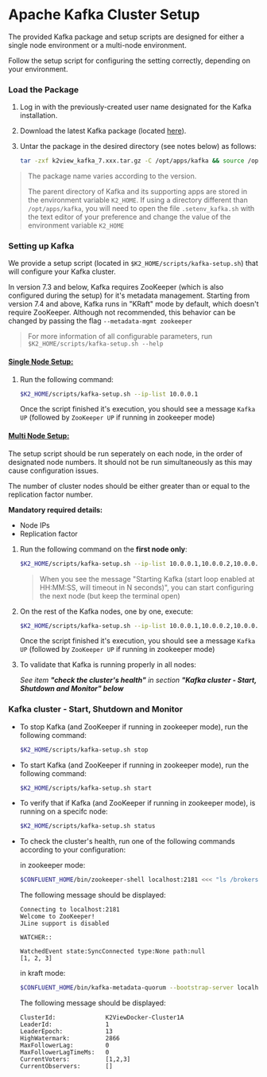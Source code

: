 # Apache Kafka Cluster Setup

The provided Kafka package and setup scripts are designed for either a single node environment or a multi-node environment.

Follow the setup script for configuring the setting correctly, depending on your environment.


### Load the Package 

1. Log in with the previously-created user name designated for the Kafka installation.

2. Download the latest Kafka package (located [here](https://owncloud-bkp2.s3.amazonaws.com/adminoc/fabricint/latest+version/K+7.6/k2view_kafka_7.6.1.tar.gz)).

3. Untar the package in the desired directory (see notes below) as follows:

    ~~~bash
    tar -zxf k2view_kafka_7.xxx.tar.gz -C /opt/apps/kafka && source /opt/apps/kafka/.setenv_kafka.sh
    ~~~

<blockquote>
The package name varies according to the version.

The parent directory of Kafka and its supporting apps are stored in the environment variable `K2_HOME`. If using a directory different than `/opt/apps/kafka`, you will need to open the file `.setenv_kafka.sh` with the text editor of your preference and change the value of the environment variable `K2_HOME`
</blockquote>


### Setting up Kafka

We provide a setup script (located in `$K2_HOME/scripts/kafka-setup.sh`) that will configure your Kafka cluster.

In version 7.3 and below, Kafka requires ZooKeeper (which is also configured during the setup) for it's metadata management. Starting from version 7.4 and above, Kafka runs in "KRaft" mode by default, which doesn't require ZooKeeper. Although not recommended, this behavior can be changed by passing the flag `--metadata-mgmt zookeeper`

> For more information of all configurable parameters, run `$K2_HOME/scripts/kafka-setup.sh --help`


#### <u>Single Node Setup:</u>


1. Run the following command:

    ~~~bash
    $K2_HOME/scripts/kafka-setup.sh --ip-list 10.0.0.1
    ~~~

    Once the script finished it's execution, you should see a message `Kafka UP` (followed by `ZooKeeper UP` if running in zookeeper mode)


#### <u>Multi Node Setup:</u>

The setup script should be run seperately on each node, in the order of designated node numbers. It should not be run simultaneously as this may cause configuration issues.

The number of cluster nodes should be either greater than or equal to the replication factor number.

**Mandatory required details:**
* Node IPs
* Replication factor

1. Run the following command on the **first node only**:

    ~~~bash
    $K2_HOME/scripts/kafka-setup.sh --ip-list 10.0.0.1,10.0.0.2,10.0.0.3  --replication-factor 3 --start-kafka-loop
    ~~~

    > When you see the message "Starting Kafka  (start loop enabled at HH:MM:SS, will timeout in N seconds)", you can start configuring the next node (but keep the terminal open)


2. On the rest of the Kafka nodes, one by one, execute:

    ~~~bash
    $K2_HOME/scripts/kafka-setup.sh --ip-list 10.0.0.1,10.0.0.2,10.0.0.3  --replication-factor 3
    ~~~

    Once the script finished it's execution, you should see a message `Kafka UP` (followed by `ZooKeeper UP` if running in zookeeper mode)

3. To validate that Kafka is running properly in all nodes:

    *See item **"check the cluster's health"** in section **"Kafka cluster - Start, Shutdown and Monitor" below***

### Kafka cluster - Start, Shutdown and Monitor

* To stop Kafka (and ZooKeeper if running in zookeeper mode), run the following command:

    ~~~bash
    $K2_HOME/scripts/kafka-setup.sh stop
    ~~~

* To start Kafka (and ZooKeeper if running in zookeeper mode), run the following command:

    ~~~bash
    $K2_HOME/scripts/kafka-setup.sh start
    ~~~

* To verify that if Kafka (and ZooKeeper if running in zookeeper mode), is running on a specifc node:

    ~~~bash
    $K2_HOME/scripts/kafka-setup.sh status
    ~~~

* To check the cluster's health, run one of the following commands according to your configuration:

    in zookeeper mode:
    ~~~bash
    $CONFLUENT_HOME/bin/zookeeper-shell localhost:2181 <<< "ls /brokers/ids"
    ~~~

    The following message should be displayed:
    ~~~
    Connecting to localhost:2181
    Welcome to ZooKeeper!
    JLine support is disabled

    WATCHER::

    WatchedEvent state:SyncConnected type:None path:null
    [1, 2, 3]
    ~~~

    in kraft mode:
    ~~~bash
    $CONFLUENT_HOME/bin/kafka-metadata-quorum --bootstrap-server localhost:9093 describe --status
    ~~~

    The following message should be displayed:
    ~~~
    ClusterId:              K2ViewDocker-Cluster1A
    LeaderId:               1
    LeaderEpoch:            13
    HighWatermark:          2866
    MaxFollowerLag:         0
    MaxFollowerLagTimeMs:   0
    CurrentVoters:          [1,2,3]
    CurrentObservers:       []
    ~~~
